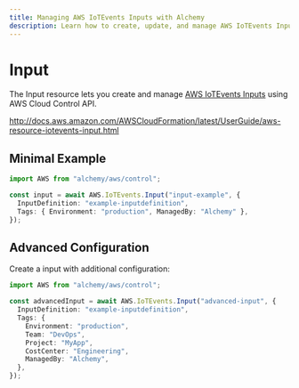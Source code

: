 ```yaml
---
title: Managing AWS IoTEvents Inputs with Alchemy
description: Learn how to create, update, and manage AWS IoTEvents Inputs using Alchemy Cloud Control.
---
```


# Input

The Input resource lets you create and manage [AWS IoTEvents Inputs](https://docs.aws.amazon.com/iotevents/latest/userguide/) using AWS Cloud Control API.

http://docs.aws.amazon.com/AWSCloudFormation/latest/UserGuide/aws-resource-iotevents-input.html

## Minimal Example

```ts
import AWS from "alchemy/aws/control";

const input = await AWS.IoTEvents.Input("input-example", {
  InputDefinition: "example-inputdefinition",
  Tags: { Environment: "production", ManagedBy: "Alchemy" },
});
```

## Advanced Configuration

Create a input with additional configuration:

```ts
import AWS from "alchemy/aws/control";

const advancedInput = await AWS.IoTEvents.Input("advanced-input", {
  InputDefinition: "example-inputdefinition",
  Tags: {
    Environment: "production",
    Team: "DevOps",
    Project: "MyApp",
    CostCenter: "Engineering",
    ManagedBy: "Alchemy",
  },
});
```

